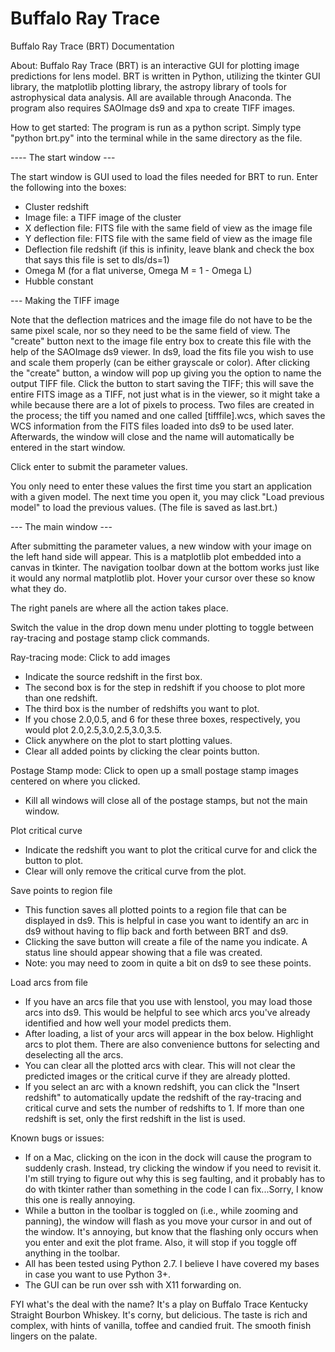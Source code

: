 # Buffalo Ray Trace
Buffalo Ray Trace (BRT) Documentation

About: Buffalo Ray Trace (BRT) is an interactive GUI for plotting image predictions for lens model. BRT is written in Python, utilizing the tkinter GUI library, the matplotlib plotting library, the astropy library of tools for astrophysical data analysis. All are available through Anaconda. The program also requires SAOImage ds9 and xpa to create TIFF images.

How to get started: The program is run as a python script. Simply type "python brt.py" into the terminal while in the same directory as the file.

---- The start window ---

The start window is GUI used to load the files needed for BRT to run. Enter the following into the boxes:

- Cluster redshift
- Image file: a TIFF image of the cluster
- X deflection file: FITS file with the same field of view as the image file
- Y deflection file: FITS file with the same field of view as the image file
- Deflection file redshift (if this is infinity, leave blank and check the box that says this file is set to dls/ds=1)
- Omega M (for a flat universe, Omega M = 1 - Omega L)
- Hubble constant
    
--- Making the TIFF image

Note that the deflection matrices and the image file do not have to be the same pixel scale, nor so they need to be the same field of view. The "create" button next to the image file entry box to create this file with the help of the SAOImage ds9 viewer. In ds9, load the fits file you wish to use and scale them properly (can be either grayscale or color). After clicking the "create" button, a window will pop up giving you the option to name the output TIFF file. Click the button to start saving the TIFF; this will save the entire FITS image as a TIFF, not just what is in the viewer, so it might take a while because there are a lot of pixels to process. Two files are created in the process; the tiff you named and one called [tifffile].wcs, which saves the WCS information from the FITS files loaded into ds9 to be used later. Afterwards, the window will close and the name will automatically be entered in the start window.

Click enter to submit the parameter values.

You only need to enter these values the first time you start an application with a given model. The next time you open it, you may click "Load previous model" to load the previous values. (The file is saved as last.brt.)

--- The main window ---

After submitting the parameter values, a new window with your image on the left hand side will appear. This is a matplotlib plot embedded into a canvas in tkinter. The navigation toolbar down at the bottom works just like it would any normal matplotlib plot. Hover your cursor over these so know what they do.

The right panels are where all the action takes place.

Switch the value in the drop down menu under plotting to toggle between ray-tracing and postage stamp click commands.

Ray-tracing mode: Click to add images
- Indicate the source redshift in the first box.
- The second box is for the step in redshift if you choose to plot more than one redshift.
- The third box is the number of redshifts you want to plot.
- If you chose 2.0,0.5, and 6 for these three boxes, respectively, you would plot 2.0,2.5,3.0,2.5,3.0,3.5.
- Click anywhere on the plot to start plotting values.
- Clear all added points by clicking the clear points button.

Postage Stamp mode: Click to open up a small postage stamp images centered on where you clicked.
- Kill all windows will close all of the postage stamps, but not the main window.

Plot critical curve
- Indicate the redshift you want to plot the critical curve for and click the button to plot.
- Clear will only remove the critical curve from the plot.

Save points to region file
- This function saves all plotted points to a region file that can be displayed in ds9. This is helpful in case you want to identify an arc in ds9 without having to flip back and forth between BRT and ds9.
- Clicking the save button will create a file of the name you indicate. A status line should appear showing that a file was created.
- Note: you may need to zoom in quite a bit on ds9 to see these points.

Load arcs from file
- If you have an arcs file that you use with lenstool, you may load those arcs into ds9. This would be helpful to see which arcs you've already identified and how well your model predicts them.
- After loading, a list of your arcs will appear in the box below. Highlight arcs to plot them. There are also convenience buttons for selecting and deselecting all the arcs.
- You can clear all the plotted arcs with clear. This will not clear the predicted images or the critical curve if they are already plotted.
- If you select an arc with a known redshift, you can click the "Insert redshift" to automatically update the redshift of the ray-tracing and critical curve and sets the number of redshifts to 1. If more than one redshift is set, only the first redshift in the list is used.

Known bugs or issues:
- If on a Mac, clicking on the icon in the dock will cause the program to suddenly crash. Instead, try clicking the window if you need to revisit it. I'm still trying to figure out why this is seg faulting, and it probably has to do with tkinter rather than something in the code I can fix...Sorry, I know this one is really annoying.
- While a button in the toolbar is toggled on (i.e., while zooming and panning), the window will flash as you move your cursor in and out of the window. It's annoying, but know that the flashing only occurs when you enter and exit the plot frame. Also, it will stop if you toggle off anything in the toolbar.
- All has been tested using Python 2.7. I believe I have covered my bases in case you want to use Python 3+.
- The GUI can be run over ssh with X11 forwarding on.

FYI what's the deal with the name?
It's a play on Buffalo Trace Kentucky Straight Bourbon Whiskey. It's corny, but delicious. The taste is rich and complex, with hints of vanilla, toffee and candied fruit. The smooth finish lingers on the palate.

